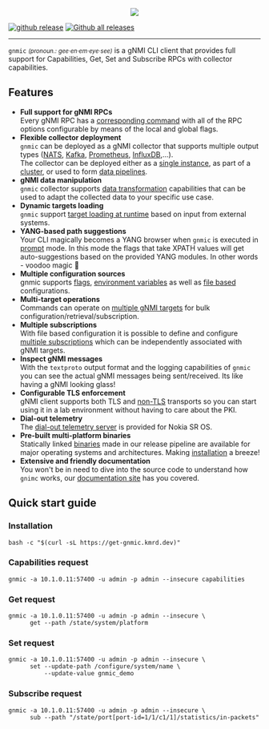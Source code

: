 <nbsp/>
<p style="text-align:center;"><img src=https://raw.githubusercontent.com/karimra/gnmic/master/docs/images/gnmic-headline.svg?sanitize=true/></p>

[![github release](https://img.shields.io/github/release/karimra/gnmic.svg?style=flat-square&color=00c9ff&labelColor=bec8d2)](https://github.com/karimra/gnmic/releases/)
[![Github all releases](https://img.shields.io/github/downloads/karimra/gnmic/total.svg?style=flat-square&color=00c9ff&labelColor=bec8d2)](https://github.com/karimra/gnmic/releases/)

---

`gnmic` <small>_(pronoun.: gee·en·em·eye·see)_</small> is a gNMI CLI client that provides full support for Capabilities, Get, Set and Subscribe RPCs with collector capabilities.

## Features
* **Full support for gNMI RPCs**  
  Every gNMI RPC has a [corresponding command](https://gnmic.kmrd.dev/basic_usage/) with all of the RPC options configurable by means of the local and global flags.
* **Flexible collector deployment**  
  `gnmic` can be deployed as a gNMI collector that supports multiple output types ([NATS](user_guide/outputs/nats_output.md), [Kafka](user_guide/outputs/kafka_output.md), [Prometheus](user_guide/outputs/prometheus_output.md), [InfluxDB](user_guide/outputs/influxdb_output.md),...).  
  The collector can be deployed either as a [single instance](deployments/deployments_intro/#single-instance), as part of a [cluster](user_guide/HA/), or used to form [data pipelines](deployments/deployments_intro/#pipelines).
* **gNMI data manipulation**   
  `gnmic` collector supports [data transformation](user_guide/event_processors/intro/) capabilities that can be used to adapt the collected data to your specific use case.
* **Dynamic targets loading**  
  `gnmic` support [target loading at runtime](user_guide/target_discovery/discovery_intro.md) based on input from external systems.
* **YANG-based path suggestions**  
  Your CLI magically becomes a YANG browser when `gnmic` is executed in [prompt](user_guide/prompt_suggestions.md) mode. In this mode the flags that take XPATH values will get auto-suggestions based on the provided YANG modules. In other words - voodoo magic :exploding_head:
* **Multiple configuration sources**  
  gnmic supports [flags](user_guide/configuration_flags), [environment variables](user_guide/configuration_env/) as well as [file based](https://gnmic.kmrd.dev/user_guide/configuration_file/) configurations.
* **Multi-target operations**  
  Commands can operate on [multiple gNMI targets](https://gnmic.kmrd.dev/user_guide/targets/) for bulk configuration/retrieval/subscription.
* **Multiple subscriptions**  
  With file based configuration it is possible to define and configure [multiple subscriptions](https://gnmic.kmrd.dev/user_guide/subscriptions/) which can be independently associated with gNMI targets.
* **Inspect gNMI messages**  
  With the `textproto` output format and the logging capabilities of `gnmic` you can see the actual gNMI messages being sent/received. Its like having a gNMI looking glass!
* **Configurable TLS enforcement**  
  gNMI client supports both TLS and [non-TLS](https://gnmic.kmrd.dev/global_flags/#insecure) transports so you can start using it in a lab environment without having to care about the PKI.
* **Dial-out telemetry**  
  The [dial-out telemetry server](https://gnmic.kmrd.dev/cmd/listen/) is provided for Nokia SR OS.
* **Pre-built multi-platform binaries**  
  Statically linked [binaries](https://github.com/karimra/gnmic/releases) made in our release pipeline are available for major operating systems and architectures. Making [installation](https://gnmic.kmrd.dev/install/) a breeze!
* **Extensive and friendly documentation**  
  You won't be in need to dive into the source code to understand how `gnimc` works, our [documentation site](https://gnmic.kmrd.dev) has you covered.

## Quick start guide
### Installation
```
bash -c "$(curl -sL https://get-gnmic.kmrd.dev)"
```
### Capabilities request
```
gnmic -a 10.1.0.11:57400 -u admin -p admin --insecure capabilities
```

### Get request
```
gnmic -a 10.1.0.11:57400 -u admin -p admin --insecure \
      get --path /state/system/platform
```

### Set request
```
gnmic -a 10.1.0.11:57400 -u admin -p admin --insecure \
      set --update-path /configure/system/name \
          --update-value gnmic_demo
```

### Subscribe request
```
gnmic -a 10.1.0.11:57400 -u admin -p admin --insecure \
      sub --path "/state/port[port-id=1/1/c1/1]/statistics/in-packets"
```